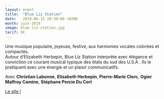 ```yaml
---
layout: event
title:  "Blue Liz Station"
date:   2019-06-15 20:30:00 +0200
month: juin-2019
image: blue-liz-station.jpg
tarif: 5€
---
```


Une musique populaire, joyeuse, festive, aux harmonies vocales colorées et compactes.  
Autour d’Elizabeth Herbepin, Blue Liz Station interprète avec élégance et conviction ce courant musical typique des états du sud des U.S.A . Ils le pratiquent avec une énergie et un plaisir communicatifs.  

Avec **Christian Labonne**, **Elisabeth Herbepin**, **Pierre-Marie Clerc**, **Ogier Malfroy Camine**, **Stéphane Percie Du Cert**

[Le site !](https://bluelizstation.com/)
